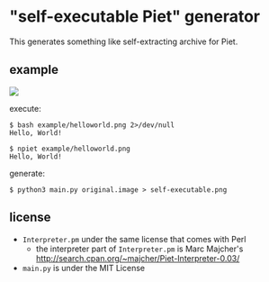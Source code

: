 # "self-executable Piet" generator

This generates something like self-extracting archive for Piet.

## example

![](https://raw.githubusercontent.com/kmyk/self-executable-piet-generator/master/example/helloworld.png)

execute:

```
$ bash example/helloworld.png 2>/dev/null
Hello, World!

$ npiet example/helloworld.png
Hello, World!
```

generate:

```
$ python3 main.py original.image > self-executable.png
```

## license

-   `Interpreter.pm` under the same license that comes with Perl
    -   the interpreter part of `Interpreter.pm` is Marc Majcher's <http://search.cpan.org/~majcher/Piet-Interpreter-0.03/>
-   `main.py` is under the MIT License
